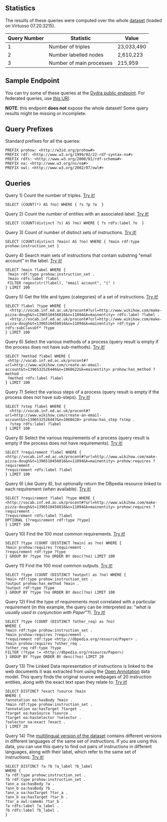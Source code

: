 ## Statistics

The results of these queries were computed over the whole [dataset](https://w3id.org/knowhow/dataset) (loaded on Virtuoso 07.20.3215).

 Query Number | Statistic | Value 
----|----|-----
1 | Number of triples | 23,033,490 | 
2 | Number labelled nodes | 2,610,223 |
3 | Number of main processes | 215,959 |

## Sample Endpoint

You can try some of these queries at the [Dydra public endpoint](https://w3id.org/knowhow/sparql). For federated queries, use [this URI](http://dydra.com/paolo-pareti/knowhow6/sparql). 

**NOTE**: this endpoint **does not** expose the whole dataset! Some query results might be missing or incomplete.

## Query Prefixes

Standard prefixes for all the queries:
```
PREFIX prohow: <http://w3id.org/prohow#> 
PREFIX rdf: <http://www.w3.org/1999/02/22-rdf-syntax-ns#> 
PREFIX rdfs: <http://www.w3.org/2000/01/rdf-schema#> 
PREFIX oa: <http://www.w3.org/ns/oa#> 
PREFIX owl: <http://www.w3.org/2002/07/owl#> 
```

## Queries

Query 1) Count the number of triples. [Try it!](https://w3id.org/knowhow/sparql?query=SELECT+%28COUNT%28%2A%29+AS+%3Fno%29+WHERE+%7B+%3Fs+%3Fp+%3Fo++%7D)
```
SELECT (COUNT(*) AS ?no) WHERE { ?s ?p ?o  }
```
Query 2) Count the number of entities with an associated label. [Try it!](https://w3id.org/knowhow/sparql?query=PREFIX+prohow%3A+%3Chttp%3A%2F%2Fw3id.org%2Fprohow%23%3E+%0D%0APREFIX+rdf%3A+%3Chttp%3A%2F%2Fwww.w3.org%2F1999%2F02%2F22-rdf-syntax-ns%23%3E+%0D%0APREFIX+rdfs%3A+%3Chttp%3A%2F%2Fwww.w3.org%2F2000%2F01%2Frdf-schema%23%3E+%0D%0APREFIX+oa%3A+%3Chttp%3A%2F%2Fwww.w3.org%2Fns%2Foa%23%3E+%0D%0A%0D%0ASELECT+%28COUNT%28distinct+%3Fs%29+AS+%3Fno%29+WHERE+%7B+%3Fs+rdfs%3Alabel+%3Fo++%7D)
```
SELECT (COUNT(distinct ?s) AS ?no) WHERE { ?s rdfs:label ?o  }
```
Query 3) Count of number of distinct sets of instructions. [Try it!](https://w3id.org/knowhow/sparql?query=PREFIX+prohow%3A+%3Chttp%3A%2F%2Fw3id.org%2Fprohow%23%3E+%0D%0APREFIX+rdf%3A+%3Chttp%3A%2F%2Fwww.w3.org%2F1999%2F02%2F22-rdf-syntax-ns%23%3E+%0D%0APREFIX+rdfs%3A+%3Chttp%3A%2F%2Fwww.w3.org%2F2000%2F01%2Frdf-schema%23%3E+%0D%0APREFIX+oa%3A+%3Chttp%3A%2F%2Fwww.w3.org%2Fns%2Foa%23%3E+%0D%0A%0D%0ASELECT+%28COUNT%28distinct+%3Fmain%29+AS+%3Fno%29+WHERE+%7B+%3Fmain+rdf%3Atype+prohow%3Ainstruction_set+%7D)
```
SELECT (COUNT(distinct ?main) AS ?no) WHERE { ?main rdf:type prohow:instruction_set }
 ```
 Query 4) Search main sets of instructions that contain substring "email account" in the label. [Try it!](https://w3id.org/knowhow/sparql?query=PREFIX+prohow%3A+%3Chttp%3A%2F%2Fw3id.org%2Fprohow%23%3E+%0D%0APREFIX+rdf%3A+%3Chttp%3A%2F%2Fwww.w3.org%2F1999%2F02%2F22-rdf-syntax-ns%23%3E+%0D%0APREFIX+rdfs%3A+%3Chttp%3A%2F%2Fwww.w3.org%2F2000%2F01%2Frdf-schema%23%3E+%0D%0APREFIX+oa%3A+%3Chttp%3A%2F%2Fwww.w3.org%2Fns%2Foa%23%3E+%0D%0A%0D%0ASELECT+%3Fmain+%3Flabel+WHERE+%7B+%0D%0A++%3Fmain+rdf%3Atype+prohow%3Ainstruction_set+.%0D%0A++%3Fmain+rdfs%3Alabel+%3Flabel+%0D%0A++FILTER+regex%28str%28%3Flabel%29%2C+%22email+account%22%2C+%22i%22+%29%0D%0A%7D+LIMIT+100)
 ```
SELECT ?main ?label WHERE { 
  ?main rdf:type prohow:instruction_set .
  ?main rdfs:label ?label 
  FILTER regex(str(?label), "email account", "i" )
} LIMIT 100
```
Query 5) Get the title and types (categories) of a set of instructions. [Try it!](https://w3id.org/knowhow/sparql?query=PREFIX+prohow%3A+%3Chttp%3A%2F%2Fw3id.org%2Fprohow%23%3E+%0D%0APREFIX+rdf%3A+%3Chttp%3A%2F%2Fwww.w3.org%2F1999%2F02%2F22-rdf-syntax-ns%23%3E+%0D%0APREFIX+rdfs%3A+%3Chttp%3A%2F%2Fwww.w3.org%2F2000%2F01%2Frdf-schema%23%3E+%0D%0APREFIX+oa%3A+%3Chttp%3A%2F%2Fwww.w3.org%2Fns%2Foa%23%3E+%0D%0A%0D%0ASELECT+%3Flabel+%3Ftype+WHERE+%7B+%0D%0A++%3Chttp%3A%2F%2Fvocab.inf.ed.ac.uk%2Fprocont%23%3Furl%3Dhttp%3A%2F%2Fwww.wikihow.com%2Fmake-pizza-dough%26t%3D1396510456016%26n%3D11094%26k%3Dmainentity%3E+rdfs%3Alabel+%3Flabel+.+%0D%0A++%3Chttp%3A%2F%2Fvocab.inf.ed.ac.uk%2Fprocont%23%3Furl%3Dhttp%3A%2F%2Fwww.wikihow.com%2Fmake-pizza-dough%26t%3D1396510456016%26n%3D11094%26k%3Dmainentity%3E+rdf%3Atype+%2F+rdfs%3AsubClassOf%2A+%3Ftype%0D%0A%7D+LIMIT+100)
```
SELECT ?label ?type WHERE { 
  <http://vocab.inf.ed.ac.uk/procont#?url=http://www.wikihow.com/make-pizza-dough&t=1396510456016&n=11094&k=mainentity> rdfs:label ?label . 
  <http://vocab.inf.ed.ac.uk/procont#?url=http://www.wikihow.com/make-pizza-dough&t=1396510456016&n=11094&k=mainentity> rdf:type / rdfs:subClassOf* ?type
} LIMIT 100
```

Query 6) Select the various methods of a process (query result is empty if the process does not have sub-methods). [Try it!](https://w3id.org/knowhow/sparql?query=PREFIX+prohow%3A+%3Chttp%3A%2F%2Fw3id.org%2Fprohow%23%3E+%0D%0APREFIX+rdf%3A+%3Chttp%3A%2F%2Fwww.w3.org%2F1999%2F02%2F22-rdf-syntax-ns%23%3E+%0D%0APREFIX+rdfs%3A+%3Chttp%3A%2F%2Fwww.w3.org%2F2000%2F01%2Frdf-schema%23%3E+%0D%0APREFIX+oa%3A+%3Chttp%3A%2F%2Fwww.w3.org%2Fns%2Foa%23%3E+%0D%0A%0D%0ASELECT+%3Fmethod+%3Flabel+WHERE+%7B+%0D%0A++%3Chttp%3A%2F%2Fvocab.inf.ed.ac.uk%2Fprocont%23%3Furl%3Dhttp%3A%2F%2Fwww.wikihow.com%2Fchange-the-timezone-in-linux%26t%3D1396533103326%26n%3D1098052%26k%3Dmainentity%3E+prohow%3Ahas_method+%3Fmethod+.+%0D%0A++%3Fmethod+rdfs%3Alabel+%3Flabel+%0D%0A%7D+LIMIT+100)
 ```
SELECT ?method ?label WHERE { 
  <http://vocab.inf.ed.ac.uk/procont#?url=http://www.wikihow.com/create-an-email-account&t=1396532526446&n=1068622&k=mainentity> prohow:has_method ?method . 
  ?method rdfs:label ?label 
} LIMIT 100
```
Query 7) Select the various steps of a process (query result is empty if the process does not have sub-steps). [Try it!](https://w3id.org/knowhow/sparql?query=PREFIX+prohow%3A+%3Chttp%3A%2F%2Fw3id.org%2Fprohow%23%3E+%0D%0APREFIX+rdf%3A+%3Chttp%3A%2F%2Fwww.w3.org%2F1999%2F02%2F22-rdf-syntax-ns%23%3E+%0D%0APREFIX+rdfs%3A+%3Chttp%3A%2F%2Fwww.w3.org%2F2000%2F01%2Frdf-schema%23%3E+%0D%0APREFIX+oa%3A+%3Chttp%3A%2F%2Fwww.w3.org%2Fns%2Foa%23%3E+%0D%0A%0D%0ASELECT+%3Fstep+%3Flabel+WHERE+%7B+%0D%0A++%3Chttp%3A%2F%2Fvocab.inf.ed.ac.uk%2Fprocont%23%3Furl%3Dhttp%3A%2F%2Fwww.wikihow.com%2Fchange-the-timezone-in-linux%26t%3D1396533103326%26n%3D1098060%3E+prohow%3Ahas_step+%3Fstep+.+%0D%0A++%3Fstep+rdfs%3Alabel+%3Flabel+%0D%0A%7D+LIMIT+100)
```
SELECT ?step ?label WHERE { 
  <http://vocab.inf.ed.ac.uk/procont#?url=http://www.wikihow.com/create-an-email-account&t=1396532526447&n=1068628> prohow:has_step ?step . 
  ?step rdfs:label ?label 
} LIMIT 100
 ```
 Query 8) Select the various requirements of a process (query result is empty if the process does not have requirements). [Try it!](https://w3id.org/knowhow/sparql?query=PREFIX+prohow%3A+%3Chttp%3A%2F%2Fw3id.org%2Fprohow%23%3E+%0D%0APREFIX+rdf%3A+%3Chttp%3A%2F%2Fwww.w3.org%2F1999%2F02%2F22-rdf-syntax-ns%23%3E+%0D%0APREFIX+rdfs%3A+%3Chttp%3A%2F%2Fwww.w3.org%2F2000%2F01%2Frdf-schema%23%3E+%0D%0APREFIX+oa%3A+%3Chttp%3A%2F%2Fwww.w3.org%2Fns%2Foa%23%3E+%0D%0A%0D%0ASELECT+%3Frequirement+%3Flabel+WHERE+%7B+%0D%0A++%3Chttp%3A%2F%2Fvocab.inf.ed.ac.uk%2Fprocont%23%3Furl%3Dhttp%3A%2F%2Fwww.wikihow.com%2Fmake-pizza-dough%26t%3D1396510456016%26n%3D11094%26k%3Dmainentity%3E+prohow%3Arequires+%3Frequirement+.+%0D%0A++%3Frequirement+rdfs%3Alabel+%3Flabel+%0D%0A%7D+LIMIT+100)
  ```
SELECT ?requirement ?label WHERE { 
  <http://vocab.inf.ed.ac.uk/procont#?url=http://www.wikihow.com/make-pizza-dough&t=1396510456016&n=11094&k=mainentity> prohow:requires ?requirement . 
  ?requirement rdfs:label ?label 
} LIMIT 100
 ```
 Query 9) Like Query 8), but optionally return the DBpedia resource linked to each requirement (when available). [Try it!](https://w3id.org/knowhow/sparql?query=PREFIX+prohow%3A+%3Chttp%3A%2F%2Fw3id.org%2Fprohow%23%3E+%0D%0APREFIX+rdf%3A+%3Chttp%3A%2F%2Fwww.w3.org%2F1999%2F02%2F22-rdf-syntax-ns%23%3E+%0D%0APREFIX+rdfs%3A+%3Chttp%3A%2F%2Fwww.w3.org%2F2000%2F01%2Frdf-schema%23%3E+%0D%0APREFIX+oa%3A+%3Chttp%3A%2F%2Fwww.w3.org%2Fns%2Foa%23%3E+%0D%0A%0D%0ASELECT+%3Frequirement+%3Flabel+%3Ftype+WHERE+%7B+%0D%0A++%3Chttp%3A%2F%2Fvocab.inf.ed.ac.uk%2Fprocont%23%3Furl%3Dhttp%3A%2F%2Fwww.wikihow.com%2Fmake-pizza-dough%26t%3D1396510456016%26n%3D11094%26k%3Dmainentity%3E+prohow%3Arequires+%3Frequirement+.+%0D%0A++%3Frequirement+rdfs%3Alabel+%3Flabel+%0D%0A++OPTIONAL+%7B%3Frequirement+rdf%3Atype+%3Ftype%7D+%0D%0A%7D+LIMIT+100)
  ```
SELECT ?requirement ?label ?type WHERE { 
  <http://vocab.inf.ed.ac.uk/procont#?url=http://www.wikihow.com/make-pizza-dough&t=1396510456016&n=11094&k=mainentity> prohow:requires ?requirement . 
  ?requirement rdfs:label ?label 
  OPTIONAL {?requirement rdf:type ?type} 
} LIMIT 100
 ```
 Query 10) Find the 100 most common requirements. [Try it!](https://w3id.org/knowhow/sparql?query=PREFIX+prohow%3A+%3Chttp%3A%2F%2Fw3id.org%2Fprohow%23%3E+%0D%0APREFIX+rdf%3A+%3Chttp%3A%2F%2Fwww.w3.org%2F1999%2F02%2F22-rdf-syntax-ns%23%3E+%0D%0APREFIX+rdfs%3A+%3Chttp%3A%2F%2Fwww.w3.org%2F2000%2F01%2Frdf-schema%23%3E+%0D%0APREFIX+oa%3A+%3Chttp%3A%2F%2Fwww.w3.org%2Fns%2Foa%23%3E+%0D%0A%0D%0ASELECT+%3Ftype+%28COUNT+%28DISTINCT+%3Fmain%29+as+%3Fno%29+WHERE+%7B+%0D%0A++%3Fmain+prohow%3Arequires+%3Frequirement+.%0D%0A++%3Frequirement+rdf%3Atype+%3Ftype%0D%0A%7D+GROUP+BY+%3Ftype+%3Fno+ORDER+BY+desc%28%3Fno%29+LIMIT+100)
  ```
SELECT ?type (COUNT (DISTINCT ?main) as ?no) WHERE { 
  ?main prohow:requires ?requirement .
  ?requirement rdf:type ?type
} GROUP BY ?type ?no ORDER BY desc(?no) LIMIT 100
 ```
  Query 11) Find the 100 most common outputs. [Try it!](https://w3id.org/knowhow/sparql?query=PREFIX+prohow%3A+%3Chttp%3A%2F%2Fw3id.org%2Fprohow%23%3E+%0D%0APREFIX+rdf%3A+%3Chttp%3A%2F%2Fwww.w3.org%2F1999%2F02%2F22-rdf-syntax-ns%23%3E+%0D%0APREFIX+rdfs%3A+%3Chttp%3A%2F%2Fwww.w3.org%2F2000%2F01%2Frdf-schema%23%3E+%0D%0APREFIX+oa%3A+%3Chttp%3A%2F%2Fwww.w3.org%2Fns%2Foa%23%3E+%0D%0A%0D%0ASELECT+%3Ftype+%28COUNT+%28DISTINCT+%3Foutput%29+as+%3Fno%29+WHERE+%7B+%0D%0A++%3Fmain+rdf%3Atype+prohow%3Ainstruction_set+.%0D%0A++%3Foutput+prohow%3Ahas_method+%3Fmain+.%0D%0A++%3Foutput+rdf%3Atype+%3Ftype%0D%0A%7D+GROUP+BY+%3Ftype+%3Fno+ORDER+BY+desc%28%3Fno%29+LIMIT+100)
  ```
SELECT ?type (COUNT (DISTINCT ?output) as ?no) WHERE { 
  ?main rdf:type prohow:instruction_set .
  ?output prohow:has_method ?main .
  ?output rdf:type ?type
} GROUP BY ?type ?no ORDER BY desc(?no) LIMIT 100
 ```
 Query 12) Find the type of requirements most correlated with a particular requirement (in this example, the query can be interpreted as: "*what is usually used in conjunction with Paper*"?). [Try it!](https://w3id.org/knowhow/sparql?query=PREFIX%20prohow%3A%20%3Chttp%3A%2F%2Fw3id.org%2Fprohow%23%3E%20%0APREFIX%20rdf%3A%20%3Chttp%3A%2F%2Fwww.w3.org%2F1999%2F02%2F22-rdf-syntax-ns%23%3E%20%0APREFIX%20rdfs%3A%20%3Chttp%3A%2F%2Fwww.w3.org%2F2000%2F01%2Frdf-schema%23%3E%20%0APREFIX%20oa%3A%20%3Chttp%3A%2F%2Fwww.w3.org%2Fns%2Foa%23%3E%20%0A%0ASELECT%20%3Ftype%20(COUNT%20(DISTINCT%20%3Fother_req)%20as%20%3Fno)%0AWHERE%20%7B%20%0A%20%20%3Fmain%20rdf%3Atype%20prohow%3Ainstruction_set%20.%0A%20%20%3Fmain%20prohow%3Arequires%20%3Frequirement%20.%20%0A%20%20%3Frequirement%20rdf%3Atype%20%3Chttp%3A%2F%2Fdbpedia.org%2Fresource%2FPaper%3E%20.%0A%20%20%3Fmain%20prohow%3Arequires%20%3Fother_req%20.%20%0A%20%20%3Fother_req%20rdf%3Atype%20%3Ftype%0A%20%20FILTER%20(%3Ftype%20!%3D%20%3Chttp%3A%2F%2Fdbpedia.org%2Fresource%2FPaper%3E)%0A%7D%20GROUP%20BY%20%3Ftype%20ORDER%20BY%20desc(%3Fno)%20LIMIT%2020)
  ```
SELECT ?type (COUNT (DISTINCT ?other_req) as ?no)
WHERE { 
  ?main rdf:type prohow:instruction_set .
  ?main prohow:requires ?requirement . 
  ?requirement rdf:type <http://dbpedia.org/resource/Paper> .
  ?main prohow:requires ?other_req . 
  ?other_req rdf:type ?type
  FILTER (?type != <http://dbpedia.org/resource/Paper>)
} GROUP BY ?type ORDER BY desc(?no) LIMIT 20
 ```
 Query 13) The Linked Data representation of instructions is linked to the web documents it was extracted from using the [Open Annotation](http://www.openannotation.org/spec/core/) data model. This query finds the original source webpages of 20 instruction entities, along with the exact text span they relate to: [Try it!](https://w3id.org/knowhow/sparql?query=PREFIX%20prohow%3A%20%3Chttp%3A%2F%2Fw3id.org%2Fprohow%23%3E%20%0APREFIX%20rdf%3A%20%3Chttp%3A%2F%2Fwww.w3.org%2F1999%2F02%2F22-rdf-syntax-ns%23%3E%20%0APREFIX%20rdfs%3A%20%3Chttp%3A%2F%2Fwww.w3.org%2F2000%2F01%2Frdf-schema%23%3E%20%0APREFIX%20oa%3A%20%3Chttp%3A%2F%2Fwww.w3.org%2Fns%2Foa%23%3E%20%0A%0ASELECT%20DISTINCT%20%3Fexact%20%3Fsource%20%3Fmain%0AWHERE%20%7B%20%0A%20%20%3Fannotation%20oa%3AhasBody%20%3Fmain%20.%20%0A%20%20%3Fmain%20rdf%3Atype%20prohow%3Ainstruction_set%20.%0A%20%20%3Fannotation%20oa%3AhasTarget%20%3Ftarget%20.%20%0A%20%20%3Ftarget%20oa%3AhasSource%20%3Fsource%20.%0A%20%20%3Ftarget%20oa%3AhasSelector%20%3Fselector%20.%0A%20%20%3Fselector%20oa%3Aexact%20%3Fexact%20.%0A%7D%20LIMIT%2020)
  ```
SELECT DISTINCT ?exact ?source ?main
WHERE { 
  ?annotation oa:hasBody ?main . 
  ?main rdf:type prohow:instruction_set .
  ?annotation oa:hasTarget ?target . 
  ?target oa:hasSource ?source .
  ?target oa:hasSelector ?selector .
  ?selector oa:exact ?exact .
} LIMIT 20
  ```
  
Query 14) The [multilingual version of the dataset](https://www.kaggle.com/paolop/human-instructions-multilingual-wikihow) contains different versions in different languages of the same set of instructions. If you are using this data, you can use this query to find out pairs of instructions in different languages, along with their label, which refer to the same set of instructions: [Try it!](http://dydra.com/paolo-pareti/wikihow_multilingual/query?query=PREFIX%20prohow%3A%20%3Chttp%3A%2F%2Fw3id.org%2Fprohow%23%3E%20%0APREFIX%20rdf%3A%20%3Chttp%3A%2F%2Fwww.w3.org%2F1999%2F02%2F22-rdf-syntax-ns%23%3E%20%0APREFIX%20rdfs%3A%20%3Chttp%3A%2F%2Fwww.w3.org%2F2000%2F01%2Frdf-schema%23%3E%20%0APREFIX%20owl%3A%20%3Chttp%3A%2F%2Fwww.w3.org%2F2002%2F07%2Fowl%23%3E%20%0APREFIX%20oa%3A%20%3Chttp%3A%2F%2Fwww.w3.org%2Fns%2Foa%23%3E%20%0A%0ASELECT%20DISTINCT%20%3Fa%20%3Fb%20%3Fa_label%20%3Fb_label%0AWHERE%20%7B%0A%3Fa%20rdf%3Atype%20prohow%3Ainstruction_set%20.%0A%3Fb%20rdf%3Atype%20prohow%3Ainstruction_set%20.%0A%3Fann_a%20oa%3AhasBody%20%3Fa%20.%0A%3Fann_b%20oa%3AhasBody%20%3Fb%20.%0A%3Fann_a%20oa%3AhasTarget%20%3Ftar_a%20.%0A%3Fann_b%20oa%3AhasTarget%20%3Ftar_b%20.%0A%3Ftar_a%20owl%3AsameAs%20%3Ftar_b%20.%20%0A%3Fa%20rdfs%3Alabel%20%3Fa_label%20.%20%0A%3Fb%20rdfs%3Alabel%20%3Fb_label%20.%20%0A%7D)
  ```
SELECT DISTINCT ?a ?b ?a_label ?b_label
WHERE {
  ?a rdf:type prohow:instruction_set .
  ?b rdf:type prohow:instruction_set .
  ?ann_a oa:hasBody ?a .
  ?ann_b oa:hasBody ?b .
  ?ann_a oa:hasTarget ?tar_a .
  ?ann_b oa:hasTarget ?tar_b .
  ?tar_a owl:sameAs ?tar_b . 
  ?a rdfs:label ?a_label . 
  ?b rdfs:label ?b_label . 
}
  ```
